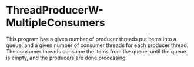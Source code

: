 # ThreadProducerW-MultipleConsumers
This program has a given number of producer threads put items into a queue, and a given number of consumer threads for each producer thread. The consumer threads consume the items from the queue, until the queue is empty, and the producers are done processing.
